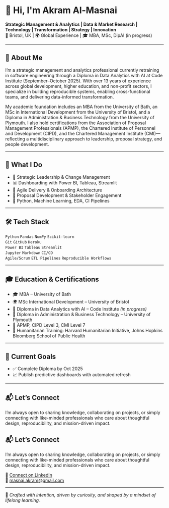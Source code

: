# 👋 Hi, I'm Akram Al-Masnai

**Strategic Management & Analytics | Data & Market Research | Technology | Transformation | Strategy | Innovation**  
📍 Bristol, UK | 🌍 Global Experience | 🎓 MBA, MSc, DipAI (in progress)

---

## 🔹 About Me

I’m a strategic management and analytics professional currently retraining in software engineering through a Diploma in Data Analytics with AI at Code Institute (September–October 2025). With over 13 years of experience across global development, higher education, and non-profit sectors, I specialize in building reproducible systems, enabling cross-functional teams, and delivering data-informed transformation.

My academic foundation includes an MBA from the University of Bath, an MSc in International Development from the University of Bristol, and a Diploma in Administration & Business Technology from the University of Plymouth. I also hold certifications from the Association of Proposal Management Professionals (APMP), the Chartered Institute of Personnel and Development (CIPD), and the Chartered Management Institute (CMI)—reflecting a multidisciplinary approach to leadership, proposal strategy, and people development.


---

## 💼 What I Do

- 🧠 Strategic Leadership & Change Management  
- 📊 Dashboarding with Power BI, Tableau, Streamlit  
- 🧩 Agile Delivery & Onboarding Architecture  
- 📝 Proposal Development & Stakeholder Engagement  
- 🐍 Python, Machine Learning, EDA, CI Pipelines

---

## 🛠️ Tech Stack

`Python` `Pandas` `NumPy` `Scikit-learn`  
`Git` `GitHub` `Heroku`  
`Power BI` `Tableau` `Streamlit`  
`Jupyter` `Markdown` `CI/CD`  
`Agile/Scrum` `ETL Pipelines` `Reproducible Workflows`

---

## 🎓 Education & Certifications

- 🎓 MBA – University of Bath  
- 🌍 MSc International Development – University of Bristol  
- 📘 Diploma in Data Analytics with AI – Code Institute *(in progress)*  
- 🧾 Diploma in Administration & Business Technology – University of Plymouth  
- 🏅 APMP, CIPD Level 3, CMI Level 7  
- 🏥 Humanitarian Training: Harvard Humanitarian Initiative, Johns Hopkins Bloomberg School of Public Health

---

## 🚀 Current Goals

- ✅ Complete Diploma by Oct 2025   
- 📈 Publish predictive dashboards with automated refresh  


---

## 📬 Let’s Connect

I’m always open to sharing knowledge, collaborating on projects, or simply connecting with like-minded professionals who care about thoughtful design, reproducibility, and mission-driven impact.

## 📬 Let’s Connect

I’m always open to sharing knowledge, collaborating on projects, or simply connecting with like-minded professionals who care about thoughtful design, reproducibility, and mission-driven impact.
 
💼 [Connect on LinkedIn](https://www.linkedin.com/in/akram-al-masnai/)  
📧 masnai.akram@gmail.com  



---

🖤 *Crafted with intention, driven by curiosity, and shaped by a mindset of lifelong learning.*

